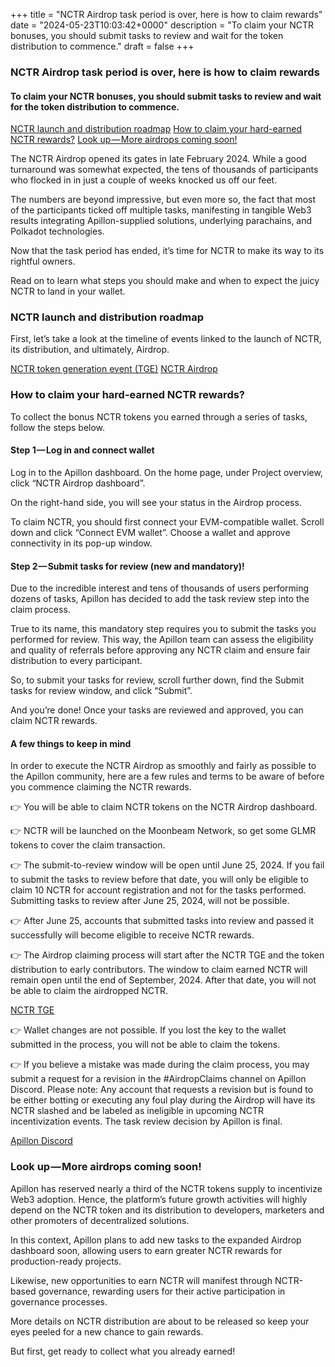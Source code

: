 +++
title = "NCTR Airdrop task period is over, here is how to claim rewards"
date = "2024-05-23T10:03:42+0000"
description = "To claim your NCTR bonuses, you should submit tasks to review and wait for the token distribution to commence."
draft = false
+++

### NCTR Airdrop task period is over, here is how to claim rewards


#### To claim your NCTR bonuses, you should submit tasks to review and wait for the token distribution to commence.

[NCTR launch and distribution roadmap](#daa3)
[How to claim your hard-earned NCTR rewards?](#7ab4)
[Look up — More airdrops coming soon!](#1142)

The NCTR Airdrop opened its gates in late February 2024. While a good turnaround was somewhat expected, the tens of thousands of participants who flocked in in just a couple of weeks knocked us off our feet.


The numbers are beyond impressive, but even more so, the fact that most of the participants ticked off multiple tasks, manifesting in tangible Web3 results integrating Apillon-supplied solutions, underlying parachains, and Polkadot technologies.


Now that the task period has ended, it’s time for NCTR to make its way to its rightful owners.


Read on to learn what steps you should make and when to expect the juicy NCTR to land in your wallet.


### NCTR launch and distribution roadmap


First, let’s take a look at the timeline of events linked to the launch of NCTR, its distribution, and ultimately, Airdrop.

[NCTR token generation event (TGE)](https://blog.apillon.io/the-nctr-token-is-about-to-launch-heres-all-you-need-to-know-f7edd86bb76c)
[NCTR Airdrop](https://apillon.io/airdrop)

### How to claim your hard-earned NCTR rewards?


To collect the bonus NCTR tokens you earned through a series of tasks, follow the steps below.


#### Step 1 — Log in and connect wallet


Log in to the Apillon dashboard. On the home page, under Project overview, click “NCTR Airdrop dashboard”.


On the right-hand side, you will see your status in the Airdrop process.


To claim NCTR, you should first connect your EVM-compatible wallet. Scroll down and click “Connect EVM wallet”. Choose a wallet and approve connectivity in its pop-up window.


#### Step 2 — Submit tasks for review (new and mandatory)!


Due to the incredible interest and tens of thousands of users performing dozens of tasks, Apillon has decided to add the task review step into the claim process.


True to its name, this mandatory step requires you to submit the tasks you performed for review. This way, the Apillon team can assess the eligibility and quality of referrals before approving any NCTR claim and ensure fair distribution to every participant.


So, to submit your tasks for review, scroll further down, find the Submit tasks for review window, and click “Submit”.


And you’re done! Once your tasks are reviewed and approved, you can claim NCTR rewards.


#### A few things to keep in mind


In order to execute the NCTR Airdrop as smoothly and fairly as possible to the Apillon community, here are a few rules and terms to be aware of before you commence claiming the NCTR rewards.


👉 You will be able to claim NCTR tokens on the NCTR Airdrop dashboard.


👉 NCTR will be launched on the Moonbeam Network, so get some GLMR tokens to cover the claim transaction.


👉 The submit-to-review window will be open until June 25, 2024. If you fail to submit the tasks to review before that date, you will only be eligible to claim 10 NCTR for account registration and not for the tasks performed. Submitting tasks to review after June 25, 2024, will not be possible.


👉 After June 25, accounts that submitted tasks into review and passed it successfully will become eligible to receive NCTR rewards.


👉 The Airdrop claiming process will start after the NCTR TGE and the token distribution to early contributors. The window to claim earned NCTR will remain open until the end of September, 2024. After that date, you will not be able to claim the airdropped NCTR.

[NCTR TGE](https://blog.apillon.io/the-nctr-token-is-about-to-launch-heres-all-you-need-to-know-f7edd86bb76c)

👉 Wallet changes are not possible. If you lost the key to the wallet submitted in the process, you will not be able to claim the tokens.


👉 If you believe a mistake was made during the claim process, you may submit a request for a revision in the #AirdropClaims channel on Apillon Discord. Please note: Any account that requests a revision but is found to be either botting or executing any foul play during the Airdrop will have its NCTR slashed and be labeled as ineligible in upcoming NCTR incentivization events. The task review decision by Apillon is final.

[Apillon Discord](https://discord.com/invite/yX3gTw36C4)

### Look up — More airdrops coming soon!


Apillon has reserved nearly a third of the NCTR tokens supply to incentivize Web3 adoption. Hence, the platform’s future growth activities will highly depend on the NCTR token and its distribution to developers, marketers and other promoters of decentralized solutions.


In this context, Apillon plans to add new tasks to the expanded Airdrop dashboard soon, allowing users to earn greater NCTR rewards for production-ready projects.


Likewise, new opportunities to earn NCTR will manifest through NCTR-based governance, rewarding users for their active participation in governance processes.


More details on NCTR distribution are about to be released so keep your eyes peeled for a new chance to gain rewards.


But first, get ready to collect what you already earned!
